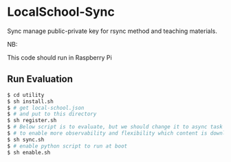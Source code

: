 # LocalSchool-Sync

Sync manage public-private key for rsync method and teaching materials.

NB:

This code should run in Raspberry Pi

## Run Evaluation

```bash
$ cd utility
$ sh install.sh
$ # get local-school.json 
$ # and put to this directory
$ sh register.sh
$ # Below script is to evaluate, but we should change it to async task
$ # to enable more observability and flexibility which content is downloaded
$ sh sync.sh 
$ # enable python script to run at boot
$ sh enable.sh
```